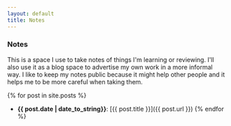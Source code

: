 ```yaml
---
layout: default
title: Notes
---
```

### Notes

This is a space I use to take notes of things I'm learning or reviewing. I'll
also use it as a blog space to advertise my own work in a more informal way.
I like to keep my notes public because it might help other people and it helps me
to be more careful when taking them.

{% for post in site.posts %}
  - **{{ post.date | date_to_string}}**: [{{ post.title }}]({{ post.url }})
{% endfor %}
